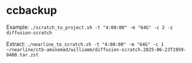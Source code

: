 # ccbackup

Example: `./scratch_to_project.sh -t "4:00:00" -m "64G" -c 2 -z diffusion-scratch`

Extract: `./nearline_to_scratch.sh -t "4:00:00" -m "64G" -c 1 ~/nearline/ctb-aminemad/williamm/diffusion-scratch.2025-06-23T1959-0400.tar.zst`
